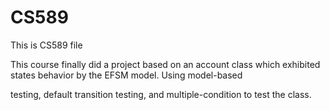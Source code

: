 # CS589
This is CS589 file


This course finally did a project based on an account class which exhibited states behavior by the EFSM model. Using model-based

testing, default transition testing, and multiple-condition to test the class.

